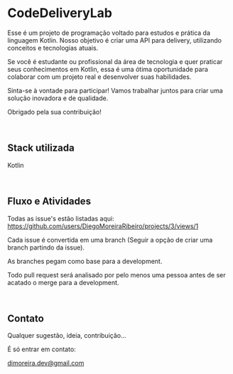 # CodeDeliveryLab
Esse é um projeto de programação voltado para estudos e prática da linguagem Kotlin. Nosso objetivo é criar uma API para delivery, utilizando conceitos e tecnologias atuais.

Se você é estudante ou profissional da área de tecnologia e quer praticar seus conhecimentos em Kotlin, essa é uma ótima oportunidade para colaborar com um projeto real e desenvolver suas habilidades.

Sinta-se à vontade para participar! Vamos trabalhar juntos para criar uma solução inovadora e de qualidade.

Obrigado pela sua contribuição!

<br>

## Stack utilizada
Kotlin

<br>
 
## Fluxo e Atividades

Todas as issue's estão listadas aqui: https://github.com/users/DiegoMoreiraRibeiro/projects/3/views/1

Cada issue é convertida em uma branch (Seguir a opção de criar uma branch partindo da issue).

As branches pegam como base para a development. 

Todo pull request será analisado por pelo menos uma pessoa antes de ser acatado o merge para a development.


<br>
 
## Contato
Qualquer sugestão, ideia, contribuição...

É só entrar em contato: 

dimoreira.dev@gmail.com
